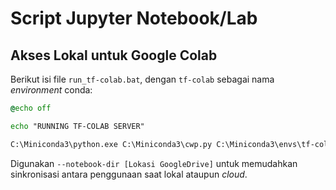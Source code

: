 # Script Jupyter Notebook/Lab

## Akses Lokal untuk Google Colab

Berikut isi file `run_tf-colab.bat`, dengan `tf-colab` sebagai nama _environment_ conda:

```bat
@echo off

echo "RUNNING TF-COLAB SERVER"

C:\Miniconda3\python.exe C:\Miniconda3\cwp.py C:\Miniconda3\envs\tf-colab C:\Miniconda3\envs\tf-colab\python.exe C:\Miniconda3\envs\tf-colab\Scripts\jupyter-notebook-script.py --NotebookApp.allow_origin="https://colab.research.google.com" --port=8888 --NotebookApp.port_retries=0 --no-browser --notebook-dir "D:\Online\GoogleDrive\Colab Notebooks"
```

Digunakan `--notebook-dir [Lokasi GoogleDrive]` untuk memudahkan sinkronisasi antara penggunaan saat lokal ataupun _cloud_. 